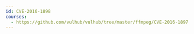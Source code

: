 ```yaml
---
id: CVE-2016-1898
courses:
  - https://github.com/vulhub/vulhub/tree/master/ffmpeg/CVE-2016-1897
---
```

